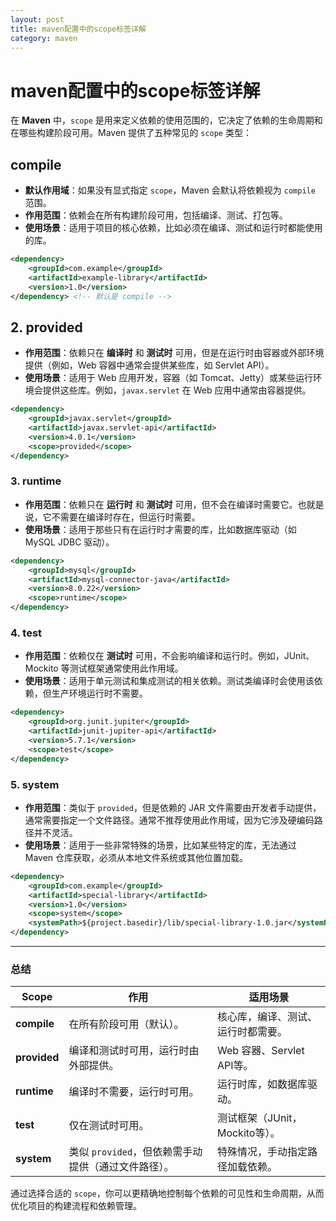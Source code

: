 ```yaml
---
layout: post
title: maven配置中的scope标签详解
category: maven
---
```


# maven配置中的scope标签详解

在 **Maven** 中，`scope` 是用来定义依赖的使用范围的，它决定了依赖的生命周期和在哪些构建阶段可用。Maven 提供了五种常见的 `scope` 类型：

## compile
- **默认作用域**：如果没有显式指定 `scope`，Maven 会默认将依赖视为 `compile` 范围。
- **作用范围**：依赖会在所有构建阶段可用，包括编译、测试、打包等。
- **使用场景**：适用于项目的核心依赖，比如必须在编译、测试和运行时都能使用的库。

```xml
<dependency>
    <groupId>com.example</groupId>
    <artifactId>example-library</artifactId>
    <version>1.0</version>
</dependency> <!-- 默认是 compile -->
```

## 2. **provided**
- **作用范围**：依赖只在 **编译时** 和 **测试时** 可用，但是在运行时由容器或外部环境提供（例如，Web 容器中通常会提供某些库，如 Servlet API）。
- **使用场景**：适用于 Web 应用开发，容器（如 Tomcat、Jetty）或某些运行环境会提供这些库。例如，`javax.servlet` 在 Web 应用中通常由容器提供。

```xml
<dependency>
    <groupId>javax.servlet</groupId>
    <artifactId>javax.servlet-api</artifactId>
    <version>4.0.1</version>
    <scope>provided</scope>
</dependency>
```

### 3. **runtime**
- **作用范围**：依赖只在 **运行时** 和 **测试时** 可用，但不会在编译时需要它。也就是说，它不需要在编译时存在，但运行时需要。
- **使用场景**：适用于那些只有在运行时才需要的库，比如数据库驱动（如 MySQL JDBC 驱动）。

```xml
<dependency>
    <groupId>mysql</groupId>
    <artifactId>mysql-connector-java</artifactId>
    <version>8.0.22</version>
    <scope>runtime</scope>
</dependency>
```

### 4. **test**
- **作用范围**：依赖仅在 **测试时** 可用，不会影响编译和运行时。例如，JUnit、Mockito 等测试框架通常使用此作用域。
- **使用场景**：适用于单元测试和集成测试的相关依赖。测试类编译时会使用该依赖，但生产环境运行时不需要。

```xml
<dependency>
    <groupId>org.junit.jupiter</groupId>
    <artifactId>junit-jupiter-api</artifactId>
    <version>5.7.1</version>
    <scope>test</scope>
</dependency>
```

### 5. **system**
- **作用范围**：类似于 `provided`，但是依赖的 JAR 文件需要由开发者手动提供，通常需要指定一个文件路径。通常不推荐使用此作用域，因为它涉及硬编码路径并不灵活。
- **使用场景**：适用于一些非常特殊的场景，比如某些特定的库，无法通过 Maven 仓库获取，必须从本地文件系统或其他位置加载。

```xml
<dependency>
    <groupId>com.example</groupId>
    <artifactId>special-library</artifactId>
    <version>1.0</version>
    <scope>system</scope>
    <systemPath>${project.basedir}/lib/special-library-1.0.jar</systemPath>
</dependency>
```

---

### 总结

| **Scope**     | **作用**                                               | **适用场景**                    |
|---------------|--------------------------------------------------------|---------------------------------|
| **compile**   | 在所有阶段可用（默认）。                                | 核心库，编译、测试、运行时都需要。 |
| **provided**  | 编译和测试时可用，运行时由外部提供。                    | Web 容器、Servlet API等。        |
| **runtime**   | 编译时不需要，运行时可用。                              | 运行时库，如数据库驱动。        |
| **test**      | 仅在测试时可用。                                       | 测试框架（JUnit，Mockito等）。   |
| **system**    | 类似 `provided`，但依赖需手动提供（通过文件路径）。     | 特殊情况，手动指定路径加载依赖。 |

通过选择合适的 `scope`，你可以更精确地控制每个依赖的可见性和生命周期，从而优化项目的构建流程和依赖管理。